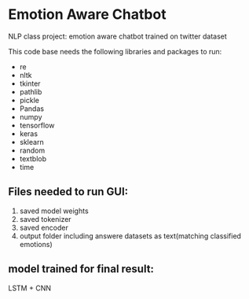 # Emotion Aware Chatbot
NLP class project: emotion aware chatbot trained on twitter dataset

This code base needs the following libraries and packages to run:
- re
- nltk
- tkinter
- pathlib
- pickle
- Pandas
- numpy
- tensorflow
- keras
- sklearn
- random
- textblob
- time
## Files needed to run GUI:
1. saved model weights
2. saved tokenizer
3. saved encoder
4. output folder including answere datasets as text(matching classified emotions)
## model trained for final result:
LSTM + CNN

